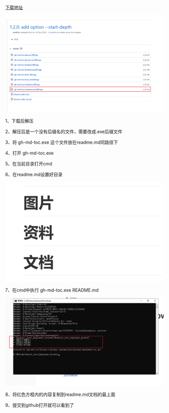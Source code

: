 

[下载地址](https://github.com/ekalinin/github-markdown-toc.go/releases)

![](../../图片/Snipaste_2021-02-02_19-13-09.png)

1、下载后解压

2、解压后是一个没有后缀名的文件，需要改成.exe后缀文件

3、将 gh-md-toc.exe 这个文件放在readme.md同路径下

4、打开 gh-md-toc.exe

5、在当前目录打开cmd

6、在readme.md设置好目录

![](../../图片/Snipaste_2021-02-02_19-17-02.png)

7、在cmd中执行 gh-md-toc.exe README.md

![](../../图片/Snipaste_2021-02-02_19-19-20.png)

8、将红色方框内的内容复制到readme.md文档的最上面

9、提交到github打开就可以看到了